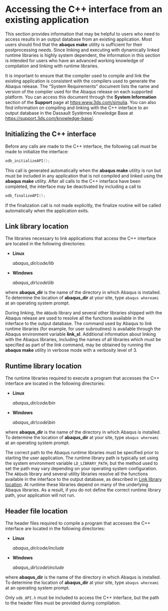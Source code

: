 # Accessing the C++ interface from an existing application

This section provides information that may be helpful to users who need to access results in an output database from an existing application. Most users should find that the **abaqus make** utility is sufficient for their postprocessing needs. Since linking and executing with dynamically linked runtime libraries is highly system dependent, the information in this section is intended for users who have an advanced working knowledge of compilation and linking with runtime libraries.

It is important to ensure that the compiler used to compile and link the existing application is consistent with the compilers used to generate the Abaqus release. The “System Requirements” document lists the name and version of the compiler used for the Abaqus release on each supported platform. You can access this document through the **System Information** section of the **Support** page at <https:www.3ds.com/simulia>. You can also find information on compiling and linking with the C++ interface to an output database in the Dassault Systèmes Knowledge Base at <https://support.3ds.com/knowledge-base/>.

## Initializing the C++ interface

Before any calls are made to the C++ interface, the following call must be made to initialize the interface:

```c++
odb_initializeAPI();
```

This call is generated automatically when the **abaqus make** utility is run but must be included in any application that is not compiled and linked using the **abaqus make** utility. After all calls to the C++ interface have been completed, the interface may be deactivated by including a call to

```c++
odb_finalizeAPI();
```

If the finalization call is not made explicitly, the finalize routine will be called automatically when the application exits.

## Link library location

The libraries necessary to link applications that access the C++ interface are located in the following directories:

- **Linux**

  _abaqus_dir/code/lib_

- **Windows**

  _abaqus_dir\code\lib_

where **abaqus_dir** is the name of the directory in which Abaqus is installed. To determine the location of **abaqus_dir** at your site, type `abaqus whereami` at an operating system prompt.

During linking, the `ABQodb` library and several other libraries shipped with the Abaqus release are used to resolve all the functions available in the interface to the output database. The command used by Abaqus to link runtime libraries (for example, for user subroutines) is available through the Abaqus environment variable **link_sl**. Additional information about linking with the Abaqus libraries, including the names of all libraries which must be specified as part of the link command, may be obtained by running the **abaqus make** utility in verbose mode with a verbosity level of 3.

## Runtime library location

The runtime libraries required to execute a program that accesses the C++ interface are located in the following directories:

- **Linux**

  _abaqus_dir/code/bin_

- **Windows**

  _abaqus_dir\code\bin_

where **abaqus_dir** is the name of the directory in which Abaqus is installed. To determine the location of **abaqus_dir** at your site, type `abaqus whereami` at an operating system prompt.

The correct path to the Abaqus runtime libraries must be specified prior to starting the user application. The runtime library path is typically set using the system environment variable `LD_LIBRARY_PATH`, but the method used to set the path may vary depending on your operating system configuration. The `ABQodb` library and several utility libraries resolve all the functions available in the interface to the output database, as described in [Link library location](https://help.3ds.com/2021/English/DSSIMULIA_Established/SIMACAECMDRefMap/simacmd-c-odbintrocpplinklibrary.htm?contextscope=all). At runtime these libraries depend on many of the underlying Abaqus libraries. As a result, if you do not define the correct runtime library path, your application will not run.

## Header file location

The header files required to compile a program that accesses the C++ interface are located in the following directories:

- **Linux**

  _abaqus_dir/code/include_

- **Windows**

  _abaqus_dir\code\include_

where **abaqus_dir** is the name of the directory in which Abaqus is installed. To determine the location of **abaqus_dir** at your site, type `abaqus whereami` at an operating system prompt.

Only `odb_API.h` must be included to access the C++ interface, but the path to the header files must be provided during compilation.
